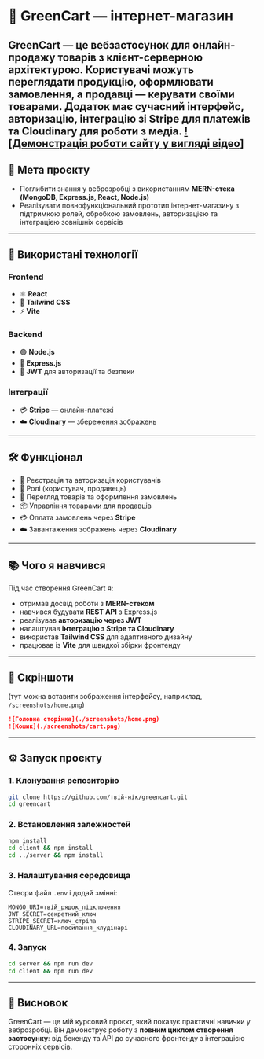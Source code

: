 

# 🌱 GreenCart — інтернет-магазин

GreenCart — це вебзастосунок для онлайн-продажу товарів з клієнт-серверною архітектурою.
Користувачі можуть переглядати продукцію, оформлювати замовлення, а продавці — керувати своїми товарами.
Додаток має сучасний інтерфейс, авторизацію, інтеграцію зі **Stripe** для платежів та **Cloudinary** для роботи з медіа.
[![Демонстрація роботи сайту у вигляді відео]]((https://youtu.be/cLX1XbRmlSE))
---

## 📌 Мета проєкту

* Поглибити знання у веброзробці з використанням **MERN-стека (MongoDB, Express.js, React, Node.js)**
* Реалізувати повнофункціональний прототип інтернет-магазину з підтримкою ролей, обробкою замовлень, авторизацією та інтеграцією зовнішніх сервісів

---

## 🚀 Використані технології

### Frontend

* ⚛️ **React**
* 🎨 **Tailwind CSS**
* ⚡ **Vite**

### Backend

* 🟢 **Node.js**
* 🚂 **Express.js**
* 🔐 **JWT** для авторизації та безпеки

### Інтеграції

* 💳 **Stripe** — онлайн-платежі
* ☁️ **Cloudinary** — збереження зображень

---

## 🛠 Функціонал

* 🔑 Реєстрація та авторизація користувачів
* 👤 Ролі (користувач, продавець)
* 🛒 Перегляд товарів та оформлення замовлень
* 📦 Управління товарами для продавців
* 💳 Оплата замовлень через **Stripe**
* ☁️ Завантаження зображень через **Cloudinary**

---

## 📚 Чого я навчився

Під час створення GreenCart я:

* отримав досвід роботи з **MERN-стеком**
* навчився будувати **REST API** з Express.js
* реалізував **авторизацію через JWT**
* налаштував **інтеграцію з Stripe та Cloudinary**
* використав **Tailwind CSS** для адаптивного дизайну
* працював із **Vite** для швидкої збірки фронтенду

---

## 📸 Скріншоти

(тут можна вставити зображення інтерфейсу, наприклад, `/screenshots/home.png`)

```md
![Головна сторінка](./screenshots/home.png)
![Кошик](./screenshots/cart.png)
```

---

## ⚙️ Запуск проєкту

### 1. Клонування репозиторію

```bash
git clone https://github.com/твій-нік/greencart.git
cd greencart
```

### 2. Встановлення залежностей

```bash
npm install
cd client && npm install
cd ../server && npm install
```

### 3. Налаштування середовища

Створи файл `.env` і додай змінні:

```env
MONGO_URI=твій_рядок_підключення
JWT_SECRET=секретний_ключ
STRIPE_SECRET=ключ_стріпа
CLOUDINARY_URL=посилання_клудінарі
```

### 4. Запуск

```bash
cd server && npm run dev
cd client && npm run dev
```

---

## 📖 Висновок

GreenCart — це мій курсовий проєкт, який показує практичні навички у веброзробці.
Він демонструє роботу з **повним циклом створення застосунку**: від бекенду та API до сучасного фронтенду з інтеграцією сторонніх сервісів.

